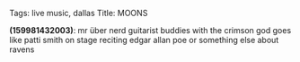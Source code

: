 Tags: live music, dallas
Title: MOONS
  
**(159981432003)**: mr über nerd guitarist buddies with the crimson god goes like patti smith on stage reciting edgar allan poe or something else about ravens